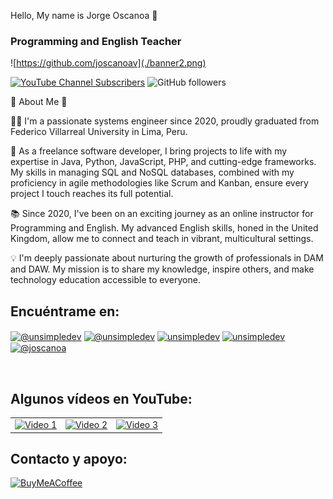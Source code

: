 Hello, My name is Jorge Oscanoa 👋
### Programming and English Teacher

![https://github.com/joscanoav](./banner2.png)

[![YouTube Channel Subscribers](https://img.shields.io/youtube/channel/subscribers/UCRMmSPL1obKTg6JCuPSAJzA)](https://www.youtube.com/channel/UCRMmSPL1obKTg6JCuPSAJzA)
![GitHub followers](https://img.shields.io/github/followers/joscanoav)


🌟 About Me 🌟

👨‍💻 I'm a passionate systems engineer since 2020, proudly graduated from Federico Villarreal University in Lima, Peru.

🚀 As a freelance software developer, I bring projects to life with my expertise in Java, Python, JavaScript, PHP, and cutting-edge frameworks. My skills in managing SQL and NoSQL databases, combined with my proficiency in agile methodologies like Scrum and Kanban, ensure every project I touch reaches its full potential.

📚 Since 2020, I've been on an exciting journey as an online instructor for Programming and English. My advanced English skills, honed in the United Kingdom, allow me to connect and teach in vibrant, multicultural settings.

💡 I'm deeply passionate about nurturing the growth of professionals in DAM and DAW. My mission is to share my knowledge, inspire others, and make technology education accessible to everyone.


## Encuéntrame en:

<p align="left">
  <a href="https://www.youtube.com/@DevEnglishSolution" target="blank"><img align="center" src="https://img.shields.io/badge/YouTube-FF0000?style=for-the-badge&logo=youtube&logoColor=white" alt="@unsimpledev"  /></a>
<a href="https://www.tiktok.com/@DevEnglishSolution" target="blank"><img align="center" src="https://img.shields.io/badge/TikTok-000000?style=for-the-badge&logo=tiktok&logoColor=white" alt="@unsimpledev" /></a>
<a href="https://linkedin.com/in/joscanoav" target="blank"><img align="center" src="https://img.shields.io/badge/LinkedIn-0077B5?style=for-the-badge&logo=linkedin&logoColor=white" alt="unsimpledev"/></a>
<a href="https://fb.com/DevEnglishSolution" target="blank"><img align="center" src="https://img.shields.io/badge/Facebook-1877F2?style=for-the-badge&logo=facebook&logoColor=white" alt="unsimpledev"  /></a>
<a href = "mailto:joscanoav@gmail.com" target="blank"><img align="center" src="https://img.shields.io/badge/Gmail-D14836?style=for-the-badge&logo=gmail&logoColor=white" alt="@joscanoa"  /></a>
  </p>

<br>

## Algunos vídeos en YouTube:
   <table style="width:100%">
        <tr>
            <td>
                <a href="https://www.youtube.com/watch?v=-P3azp57OPQ&t=1425s">
                    <img src="https://img.youtube.com/vi/-P3azp57OPQ/mqdefault.jpg" alt="Video 1">
                </a>
            </td>
            <td>
                <a href="https://www.youtube.com/watch?v=yxEGRo4qk6g&t=651s">
                    <img src="https://img.youtube.com/vi/yxEGRo4qk6g/mqdefault.jpg" alt="Video 2">
                </a>
            </td>
            <td>
                <a href="https://www.youtube.com/watch?v=Jp3mGWJeycU&t=700s">
                    <img src="https://img.youtube.com/vi/Jp3mGWJeycU/mqdefault.jpg" alt="Video 3">
                </a>
            </td>
        </tr>
    </table>

## Contacto y apoyo:

[![BuyMeACoffee](https://img.shields.io/badge/Buy_Me_A_Coffee-apoya_mi_trabajo-FFDD00?style=for-the-badge&logo=buy-me-a-coffee&logoColor=white&labelColor=101010)](https://www.buymeacoffee.com/joscanoavi)




